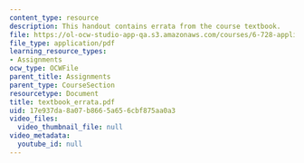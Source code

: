 ```yaml
---
content_type: resource
description: This handout contains errata from the course textbook.
file: https://ol-ocw-studio-app-qa.s3.amazonaws.com/courses/6-728-applied-quantum-and-statistical-physics-fall-2006/17e937da8a07b8665a656cbf875aa0a3_textbook_errata.pdf
file_type: application/pdf
learning_resource_types:
- Assignments
ocw_type: OCWFile
parent_title: Assignments
parent_type: CourseSection
resourcetype: Document
title: textbook_errata.pdf
uid: 17e937da-8a07-b866-5a65-6cbf875aa0a3
video_files:
  video_thumbnail_file: null
video_metadata:
  youtube_id: null
---
```

